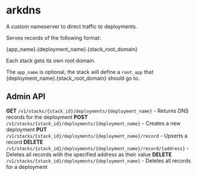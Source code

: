 # arkdns

A custom nameserver to direct traffic to deployments.

Serves records of the following format:

{app_name}.{deployment_name}.{stack_root_domain}

Each stack gets its own root domain.

The `app_name` is optional, the stack will define a `root_app` that {deployment_name}.{stack_root_domain} should go to.

## Admin API

**GET** `/v1/stacks/{stack_id}/deployments/{deployment_name}` - Returns DNS records for the deployment
**POST** `/v1/stacks/{stack_id}/deployments/{deployment_name}` - Creates a new deployment
**PUT** `/v1/stacks/{stack_id}/deployments/{deployment_name}/record` - Upserts a record
**DELETE** `/v1/stacks/{stack_id}/deployments/{deployment_name}/record/{address}` - Deletes all records with the specified address as their value
**DELETE** `/v1/stacks/{stack_id}/deployments/{deployment_name}` - Deletes all records for a deployment
